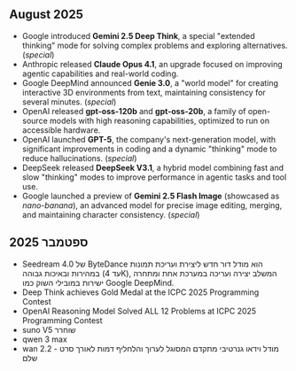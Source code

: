 ## August 2025
- Google introduced **Gemini 2.5 Deep Think**, a special "extended thinking" mode for solving complex problems and exploring alternatives. (*special*)
- Anthropic released **Claude Opus 4.1**, an upgrade focused on improving agentic capabilities and real-world coding.
- Google DeepMind announced **Genie 3.0**, a "world model" for creating interactive 3D environments from text, maintaining consistency for several minutes. (*special*)
- OpenAI released **gpt-oss-120b** and **gpt-oss-20b**, a family of open-source models with high reasoning capabilities, optimized to run on accessible hardware.
- OpenAI launched **GPT-5**, the company's next-generation model, with significant improvements in coding and a dynamic "thinking" mode to reduce hallucinations. (*special*)
- DeepSeek released **DeepSeek V3.1**, a hybrid model combining fast and slow "thinking" modes to improve performance in agentic tasks and tool use.
- Google launched a preview of **Gemini 2.5 Flash Image** (showcased as *nano-banana*), an advanced model for precise image editing, merging, and maintaining character consistency. (*special*)

## ספטמבר 2025
- Seedream 4.0 של ByteDance הוא מודל דור חדש ליצירת ועריכת תמונות במהירות ובאיכות גבוהה (עד 4K), המשלב יצירה ועריכה במערכת אחת ומתחרה ישירות במובילי השוק כמו Google DeepMind.
- Deep Think achieves Gold Medal at the ICPC 2025 Programming Contest
- OpenAI Reasoning Model Solved ALL 12 Problems at ICPC 2025 Programming Contest
- suno V5 שוחרר
- qwen 3 max
- wan 2.2 - מודל וידאו גנרטיבי מתקדם המסוגל לערוך והלחליף דמות לאורך סרט שלם